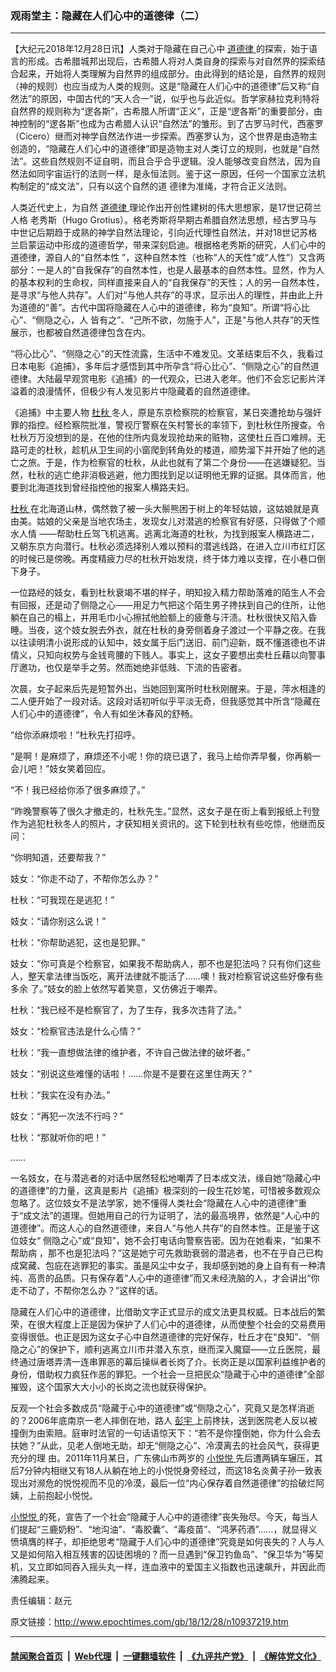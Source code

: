 ### 观雨堂主：隐藏在人们心中的道德律（二）
------------------------

<p>
 【大纪元2018年12月28日讯】人类对于隐藏在自己心中
 <a href="http://www.epochtimes.com/gb/tag/%E9%81%93%E5%BE%B7%E5%BE%8B.html">
  道德律
 </a>
 的探索，始于语言的形成。古希腊城邦出现后，古希腊人将对人类自身的探索与对自然界的探索结合起来，开始将人类理解为自然界的组成部分。由此得到的结论是，自然界的规则（神的规则）也应当成为人类的规则。这是“隐藏在人们心中的道德律”后又称“自然法”的原因，中国古代的“天人合一”说，似乎也与此近似。哲学家赫拉克利特将自然界的规则称为“逻各斯”，古希腊人所谓“正义”，正是“逻各斯”的重要部分，由神控制的“逻各斯”也成为古希腊人认识“自然法”的雏形。到了古罗马时代，西塞罗（Cicero）继而对神学自然法作进一步探索。西塞罗认为，这个世界是由造物主创造的，“隐藏在人们心中的道德律”即是造物主对人类订立的规则，也就是“自然法”。这些自然规则不证自明，而且合乎合乎逻辑。没人能够改变自然法，因为自然法如同宇宙运行的法则一样，是永恒法则。鉴于这一原因，任何一个国家立法机构制定的“成文法”，只有以这个自然的道 德律为准绳，才符合正义法则。
</p>
<p>
 人类近代史上，为自然
 <a href="http://www.epochtimes.com/gb/tag/%E9%81%93%E5%BE%B7%E5%BE%8B.html">
  道德律
 </a>
 理论作出开创性建树的伟大思想家，是17世记荷兰人格 老秀斯（Hugo Grotius）。格老秀斯将早期古希腊自然法思想，经古罗马与中世记后期趋于成熟的神学自然法理论，引向近代理性自然法，并对18世记苏格兰启蒙运动中形成的道德哲学，带来深刻启迪。根据格老秀斯的研究，人们心中的道德律，源自人的“自然本性 ”，这种自然本性（也称“人的天性”或“人性”）又含两部分：一是人的“自我保存”的自然本性，也是人最基本的自然本性。显然，作为人的基本权利的生命权，同样直接来自人的“自我保存”的天性；人的另一自然本性，是寻求“与他人共存”。人们对“与他人共存”的寻求，显示出人的理性，并由此上升为道德的“善”。古代中国将隐藏在人心中的道德律，称为“良知”。所谓“将心比心”、“侧隐之心，人 皆有之”、“己所不欲，勿施于人”，正是“与他人共存”的天性展示，也都被自然道德律包含在内。
</p>
<p>
 “将心比心”、“侧隐之心”的天性流露，生活中不难发见。文革结束后不久，我看过日本电影《追捕》，多年后才感悟到其中所孕含“将心比心”、“侧隐之心”的自然道德律。大陆最早观赏电影《追捕》的一代观众，已进入老年。他们不会忘记影片洋溢着的浪漫情怀，但极少有人发见影片中隐藏着的自然道德律。
</p>
<p>
 《追捕》中主要人物
 <a href="http://www.epochtimes.com/gb/tag/%E6%9D%9C%E7%A7%8B.html">
  杜秋
 </a>
 冬人，原是东京检察院的检察官，某日突遭抢劫与强奸罪的指控。经检察院批准，警视厅警察在矢村警长的率领下，到杜秋住所搜查。令杜秋万万没想到的是，在他的住所内竟发现抢劫来的赃物，这使杜丘百口难辨。无路可走的杜秋，趁机从卫生间的小窗爬到转角处的楼道，顺势溜下并开始了他的逃亡之旅。于是，作为检察官的杜秋，从此也就有了第二个身份——在逃嫌疑犯。当然，杜秋的逃亡绝非消极逃避，他力图找到足以证明他无罪的证据。具体而言，他要到北海道找到曾经指控他的报案人横路夫妇。
</p>
<p>
 <a href="http://www.epochtimes.com/gb/tag/%E6%9D%9C%E7%A7%8B.html">
  杜秋
 </a>
 在北海道山林，偶然救了被一头大鬃熊困于树上的年轻姑娘，这姑娘就是真由美。姑娘的父亲是当地农场主，发现女儿对潜逃的检察官有好感，只得做了个顺水人情 ——帮助杜丘驾飞机逃离。逃离北海道的杜秋，为找到报案人横路进二，又朝东京方向潜行。杜秋必须选择别人难以预料的潜逃线路，在进入立川市红灯区的时候已是傍晚。再度精疲力尽的杜秋开始发烧，终于体力难以支撑，在小巷口倒下身子。
</p>
<p>
 一位路经的妓女，看到杜秋衰竭不堪的样子，明知投入精力帮助落难的陌生人不会有回报，还是动了侧隐之心——用足力气把这个陌生男子搀扶到自己的住所，让他躺在自己的榻上，并用毛巾小心擦拭他脸额上的疲惫与汗渍。杜秋很快又陷入昏睡。当夜，这个妓女脱去外衣，就在杜秋的身旁侧着身子渡过一个平静之夜。在我以往读明清小说形成的认知中，妓女属于后门送旧、前门迎新，既不懂道德也不讲情义，只知向权势与金钱弯腰的下贱人。事实上，这女子要想出卖杜丘藉以向警事厅邀功，也仅是举手之劳。然而她绝非低贱、下流的告密者。
</p>
<p>
 次晨，女子起来后先是短暂外出，当她回到寓所时杜秋刚醒来。于是，萍水相逢的二人便开始了一段对话。这段对话初听似乎平淡无奇，但我感觉其中所含“隐藏在人们心中的道德律”，令人有如坐沐春风的舒畅。
</p>
<p>
 “给你添麻烦啦！”杜秋先打招呼。
</p>
<p>
 “是啊！是麻烦了，麻烦还不小呢！你的烧已退了，我马上给你弄早餐，你再躺一会儿吧！”妓女笑着回应。
</p>
<p>
 “不！我已经给你添了很多麻烦了。”
</p>
<p>
 “昨晚警察等了很久才撤走的，杜秋先生。”显然，这女子是在街上看到报纸上刊登作为逃犯杜秋冬人的照片，才获知相关资讯的。这下轮到杜秋有些吃惊，他继而反问：
</p>
<p>
 “你明知道，还要帮我？”
</p>
<p>
 妓女：“你走不动了，不帮你怎么办？”
</p>
<p>
 杜秋：“可我现在是逃犯！”
</p>
<p>
 妓女：“请你别这么说！”
</p>
<p>
 杜秋：“你帮助逃犯，这也是犯罪。”
</p>
<p>
 妓女：“你可真是个检察官，如果我不帮助病人，那不也是犯法吗？只有你们这些人，整天拿法律当饭吃，离开法律就不能活了……噢！我对检察官说这些好像有些多余 了。”妓女的脸上依然写着笑意，又仿佛近于嘲弄。
</p>
<p>
 杜秋：“我已经不是检察官了，为了生存，我多次违背了法。”
</p>
<p>
 妓女：“检察官违法是什么心情？”
</p>
<p>
 杜秋：“我一直想做法律的维护者，不许自己做法律的破坏者。”
</p>
<p>
 妓女：“别说这些难懂的话啦！……你是不是要在这里住两天？”
</p>
<p>
 杜秋：“我实在没有办法。”
</p>
<p>
 妓女：“再犯一次法不行吗？”
</p>
<p>
 杜秋：“那就听你的吧！”
</p>
<p>
 ……
</p>
<p>
 一名妓女，在与潜逃者的对话中居然轻松地嘲弄了日本成文法，缘自她“隐藏心中的道德律”的力量，这真是影片《追捕》极深刻的一段生花妙笔，可惜被多数观众忽略了。这位妓女不是法学家，她不懂得人类社会“隐藏在人心中的道德律”重于“成文法”的道理。但她用自己的行为证明了，法的最高境界，依然是“人心中的道德律”。而这人心的自然道德律，来自人“与他人共存”的自然本性。正是鉴于这位妓女“ 侧隐之心”或“良知”，她不会打电话向警察告密。因为在她看来，“如果不帮助病 ，那不也是犯法吗？”这是她宁可先救助衰弱的潜逃者，也不在乎自己已构成窝藏、包庇在逃罪犯的事实。虽是风尘中女子，我却感到她的身上自有有一种清纯、高贵的品质。只有保存着“人心中的道德律”而又未经洗脑的人，才会讲出“你走不动了，不帮你怎么办？”这样的话。
</p>
<p>
 隐藏在人们心中的道德律，比借助文字正式显示的成文法更具权威。日本战后的繁荣，在很大程度上正是因为保护了人们心中的道德律，从而使整个社会的交易费用变得很低。也正是因为这女子心中自然道德律的完好保存，杜丘才在“良知”、“侧隐之心”的保护下，顺利逃离立川市并潜入东京，继而深入魔窟——立丘医院，最终通过唐塔弄清一连串罪恶的幕后操纵者长岗了介。长岗正是以国家利益维护者的身份，借助权力疯狂作恶的罪犯。一个社会一旦把民众“隐藏于心中的道德律”全部摧毁，这个国家大大小小的长岗之流也就获得保护。
</p>
<p>
 反观一个社会多数成员“隐藏于心中的道德律”或“侧隐之心”，究竟又是怎样消逝的？2006年底南京一老人摔倒在地，路人
 <a href="http://www.epochtimes.com/gb/tag/%E5%BD%AD%E5%AE%87.html">
  彭宇
 </a>
 上前搀扶，送到医院老人反以被撞倒为由索赔。庭审时法官的一句话语惊天下：“若不是你撞倒她，你为什么会去扶她？”从此，见老人倒地无助，却无“侧隐之心”、冷漠离去的社会风气，获得更充分的理 由。2011年11月某日，广东佛山市两岁的
 <a href="http://www.epochtimes.com/gb/tag/%E5%B0%8F%E6%82%A6%E6%82%A6.html">
  小悦悦
 </a>
 先后遭两辆车辗压，其后7分钟内相继又有18人从躺在地上的小悦悦身旁经过，而这18名炎黄子孙一致表现出对濒危的悦悦视而不见的冷漠，最后一位“内心保存着自然道德律”的拾破烂阿姨，上前抱起小悦悦。
</p>
<p>
 <a href="http://www.epochtimes.com/gb/tag/%E5%B0%8F%E6%82%A6%E6%82%A6.html">
  小悦悦
 </a>
 的死，宣告了一个社会“隐藏于人心中的道德律”丧失殆尽。今天，每当人们提起“三鹿奶粉”、“地沟油”、“毒胶囊”、“毒疫苗”、“鸿茅药酒”……，就显得义愤填膺的样子，却拒绝思考“隐藏于人们心中的道德律”究竟是如何丧失的？人与人又是如何陷入相互残害的囚徒困境的？而一旦遇到“保卫钓鱼岛”、“保卫华为”等契机，又立即如同吞入摇头丸一样，连血液中的爱国主义指数也迅速飙升，并因此而沸腾起来。
</p>
<p>
 责任编辑：赵元
</p>

原文链接：http://www.epochtimes.com/gb/18/12/28/n10937219.htm


------------------------
#### [禁闻聚合首页](https://github.com/gfw-breaker/banned-news/blob/master/README.md) &nbsp;|&nbsp; [Web代理](https://github.com/gfw-breaker/open-proxy/blob/master/README.md) &nbsp;|&nbsp; [一键翻墙软件](https://github.com/gfw-breaker/nogfw/blob/master/README.md) &nbsp;|&nbsp; [《九评共产党》](https://github.com/gfw-breaker/9ping.md/blob/master/README.md#九评之一评共产党是什么) &nbsp;|&nbsp; [《解体党文化》](https://github.com/gfw-breaker/jtdwh.md/blob/master/README.md#绪论)